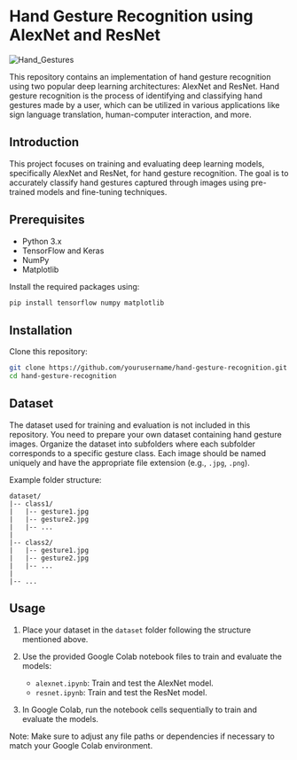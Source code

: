 # Hand Gesture Recognition using AlexNet and ResNet


![Hand_Gestures](https://github.com/Suhitha-P/Hand-Gesture/assets/101633121/84500f75-5bc4-4ab8-a46c-d1055af5b27e)



This repository contains an implementation of hand gesture recognition using two popular deep learning architectures: AlexNet and ResNet. Hand gesture recognition is the process of identifying and classifying hand gestures made by a user, which can be utilized in various applications like sign language translation, human-computer interaction, and more.


## Introduction

This project focuses on training and evaluating deep learning models, specifically AlexNet and ResNet, for hand gesture recognition. The goal is to accurately classify hand gestures captured through images using pre-trained models and fine-tuning techniques.

## Prerequisites

- Python 3.x
- TensorFlow and Keras
- NumPy
- Matplotlib

Install the required packages using:

```bash
pip install tensorflow numpy matplotlib
```

## Installation

Clone this repository:

```bash
git clone https://github.com/yourusername/hand-gesture-recognition.git
cd hand-gesture-recognition
```

## Dataset

The dataset used for training and evaluation is not included in this repository. You need to prepare your own dataset containing hand gesture images. Organize the dataset into subfolders where each subfolder corresponds to a specific gesture class. Each image should be named uniquely and have the appropriate file extension (e.g., `.jpg`, `.png`).

Example folder structure:

```
dataset/
|-- class1/
|   |-- gesture1.jpg
|   |-- gesture2.jpg
|   |-- ...
|
|-- class2/
|   |-- gesture1.jpg
|   |-- gesture2.jpg
|   |-- ...
|
|-- ...
```

## Usage

1. Place your dataset in the `dataset` folder following the structure mentioned above.

2. Use the provided Google Colab notebook files to train and evaluate the models:

   - `alexnet.ipynb`: Train and test the AlexNet model.
   - `resnet.ipynb`: Train and test the ResNet model.

3. In Google Colab, run the notebook cells sequentially to train and evaluate the models.

Note: Make sure to adjust any file paths or dependencies if necessary to match your Google Colab environment.
